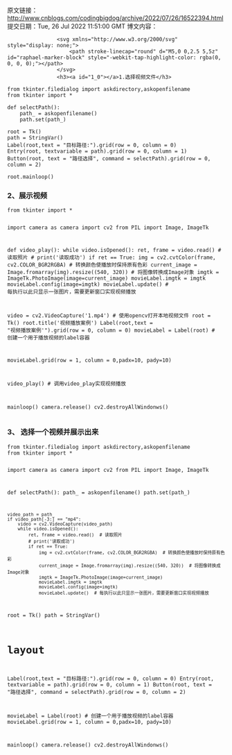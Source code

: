 原文链接：http://www.cnblogs.com/codingbigdog/archive/2022/07/26/16522394.html
提交日期：Tue, 26 Jul 2022 11:51:00 GMT
博文内容：

                    <svg xmlns="http://www.w3.org/2000/svg" style="display: none;">
                        <path stroke-linecap="round" d="M5,0 0,2.5 5,5z" id="raphael-marker-block" style="-webkit-tap-highlight-color: rgba(0, 0, 0, 0);"></path>
                    </svg>
                    <h3><a id="1_0"></a>1.选择视频文件</h3> 
<pre><code>from tkinter.filedialog import askdirectory,askopenfilename
from tkinter import *

def selectPath():
    path_ = askopenfilename()
    path.set(path_)

root = Tk()
path = StringVar()
Label(root,text = "目标路径:").grid(row = 0, column = 0)
Entry(root, textvariable = path).grid(row = 0, column = 1) 
Button(root, text = "路径选择", command = selectPath).grid(row = 0, column = 2)

root.mainloop()
</code></pre> 
<h3><a id="2_18"></a>2、展示视频</h3> 
<pre><code>from tkinter import *

import camera as camera
import cv2
from PIL import Image, ImageTk

def video_play():
    while video.isOpened():
        ret, frame = video.read()  # 读取照片
        # print('读取成功')
        if ret == True:
            img = cv2.cvtColor(frame, cv2.COLOR_BGR2RGBA)  # 转换颜色使播放时保持原有色彩
            current_image = Image.fromarray(img).resize((540, 320))  # 将图像转换成Image对象
            imgtk = ImageTk.PhotoImage(image=current_image)
            movieLabel.imgtk = imgtk
            movieLabel.config(image=imgtk)
            movieLabel.update()  # 每执行以此只显示一张图片，需要更新窗口实现视频播放

video = cv2.VideoCapture('1.mp4')  # 使用opencv打开本地视频文件
root = Tk()
root.title('视频播放案例')
Label(root,text = "视频播放案例'").grid(row = 0, column = 0)
movieLabel = Label(root)  # 创建一个用于播放视频的label容器

movieLabel.grid(row = 1, column = 0,padx=10, pady=10)

video_play()  # 调用video_play实现视频播放

mainloop()
camera.release()
cv2.destroyAllWindonws()
</code></pre> 
<h3><a id="3__53"></a>3、 选择一个视频并展示出来</h3> 
<pre><code>from tkinter.filedialog import askdirectory,askopenfilename
from tkinter import *

import camera as camera
import cv2
from PIL import Image, ImageTk



def selectPath():
    path_ = askopenfilename()
    path.set(path_)

    video_path = path_
    if video_path[-3:] == "mp4":
        video = cv2.VideoCapture(video_path)
        while video.isOpened():
            ret, frame = video.read()  # 读取照片
            # print('读取成功')
            if ret == True:
                img = cv2.cvtColor(frame, cv2.COLOR_BGR2RGBA)  # 转换颜色使播放时保持原有色彩
                current_image = Image.fromarray(img).resize((540, 320))  # 将图像转换成Image对象
                imgtk = ImageTk.PhotoImage(image=current_image)
                movieLabel.imgtk = imgtk
                movieLabel.config(image=imgtk)
                movieLabel.update()  # 每执行以此只显示一张图片，需要更新窗口实现视频播放

root = Tk()
path = StringVar()

# layout
Label(root,text = "目标路径:").grid(row = 0, column = 0)
Entry(root, textvariable = path).grid(row = 0, column = 1)
Button(root, text = "路径选择", command = selectPath).grid(row = 0, column = 2)

movieLabel = Label(root)  # 创建一个用于播放视频的label容器
movieLabel.grid(row = 1, column = 0,padx=10, pady=10)


mainloop()
camera.release()
cv2.destroyAllWindonws()
</code></pre>
                